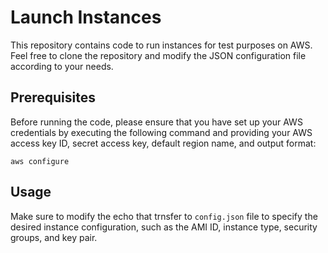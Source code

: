 # Launch Instances

This repository contains code to run instances for test purposes on AWS. Feel free to clone the repository and modify the JSON configuration file according to your needs.

## Prerequisites

Before running the code, please ensure that you have set up your AWS credentials by executing the following command and providing your AWS access key ID, secret access key, default region name, and output format:

```
aws configure
```

## Usage

Make sure to modify the echo that trnsfer to `config.json` file to specify the desired instance configuration, such as the AMI ID, instance type, security groups, and key pair.
